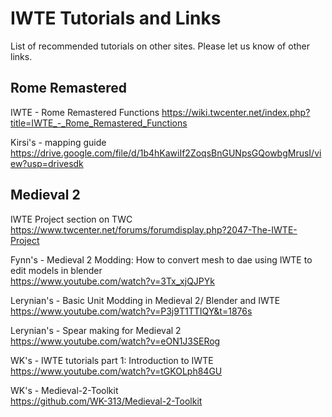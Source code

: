 # IWTE Tutorials and Links

List of recommended tutorials on other sites.
Please let us know of other links.

## Rome Remastered

IWTE - Rome Remastered Functions
https://wiki.twcenter.net/index.php?title=IWTE_-_Rome_Remastered_Functions

Kirsi's - mapping guide  
https://drive.google.com/file/d/1b4hKawiIf2ZoqsBnGUNpsGQowbgMrusI/view?usp=drivesdk


## Medieval 2

IWTE Project section on TWC https://www.twcenter.net/forums/forumdisplay.php?2047-The-IWTE-Project

Fynn's - Medieval 2 Modding: How to convert mesh to dae using IWTE to edit models in blender  
https://www.youtube.com/watch?v=3Tx_xjQJPYk

Lerynian's - Basic Unit Modding in Medieval 2/ Blender and IWTE  
https://www.youtube.com/watch?v=P3j9T1TTIQY&t=1876s

Lerynian's - Spear making for Medieval 2  
https://www.youtube.com/watch?v=eON1J3SERog

WK's   - IWTE tutorials part 1: Introduction to IWTE  
https://www.youtube.com/watch?v=tGKOLph84GU

WK's - Medieval-2-Toolkit  
https://github.com/WK-313/Medieval-2-Toolkit

